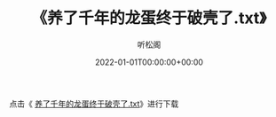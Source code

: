 ﻿---
title:  《养了千年的龙蛋终于破壳了.txt》
date:   2022-01-01T00:00:00+00:00
author: 听松阁
layout: post
permalink: /养了千年的龙蛋终于破壳了/
categories: 小说
tags: [小说]
---

点击《 [养了千年的龙蛋终于破壳了.txt](http://img.660000.xyz/bookstukust/book/bntxt/10/养了千年的龙蛋终于破壳了.txt)》进行下载